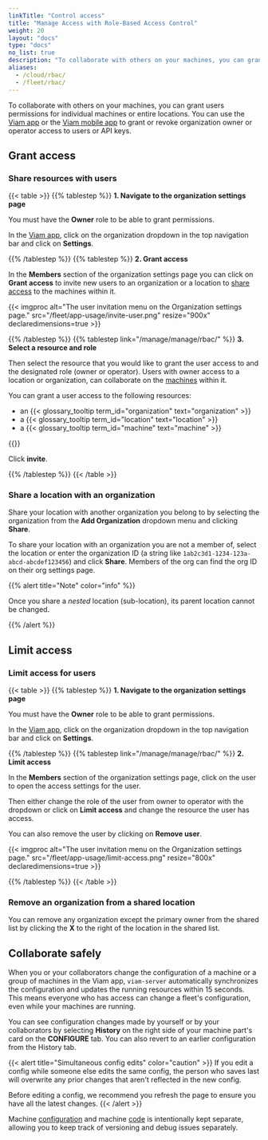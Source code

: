 ```yaml
---
linkTitle: "Control access"
title: "Manage Access with Role-Based Access Control"
weight: 20
layout: "docs"
type: "docs"
no_list: true
description: "To collaborate with others on your machines, you can grant users permissions for individual machines or entire locations."
aliases:
  - /cloud/rbac/
  - /fleet/rbac/
---
```


To collaborate with others on your machines, you can grant users permissions for individual machines or entire locations.
You can use the [Viam app](https://app.viam.com) or the [Viam mobile app](/manage/troubleshoot/teleoperate/default-interface/#viam-mobile-app) to grant or revoke organization owner or operator access to users or API keys.

## Grant access

### Share resources with users

{{< table >}}
{{% tablestep %}}
**1. Navigate to the organization settings page**

You must have the **Owner** role to be able to grant permissions.

In the [Viam app](https://app.viam.com), click on the organization dropdown in the top navigation bar and click on **Settings**.

{{% /tablestep %}}
{{% tablestep %}}
**2. Grant access**

In the **Members** section of the organization settings page you can click on **Grant access** to invite new users to an organization or a location to [share access](/manage/manage/access/) to the machines within it.

{{< imgproc alt="The user invitation menu on the Organization settings page." src="/fleet/app-usage/invite-user.png" resize="900x" declaredimensions=true >}}

{{% /tablestep %}}
{{% tablestep link="/manage/manage/rbac/" %}}
**3. Select a resource and role**

Then select the resource that you would like to grant the user access to and the designated role (owner or operator).
Users with owner access to a location or organization, can collaborate on the [machines](/operate/get-started/setup/#what-is-a-machine) within it.

You can grant a user access to the following resources:

- an {{< glossary_tooltip term_id="organization" text="organization" >}}
- a {{< glossary_tooltip term_id="location" text="location" >}}
- a {{< glossary_tooltip term_id="machine" text="machine" >}}

{{<imgproc src="/fleet/app-usage/limit-access.png" resize="1000x" style="width: 600px" class="" declaredimensions=true alt="Limit user access">}}

Click **invite**.

{{% /tablestep %}}
{{< /table >}}

### Share a location with an organization

Share your location with another organization you belong to by selecting the organization from the **Add Organization** dropdown menu and clicking **Share**.

To share your location with an organization you are not a member of, select the location or enter the organization ID (a string like `1ab2c3d1-1234-123a-abcd-abcdef123456`) and click **Share**.
Members of the org can find the org ID on their org settings page.

{{% alert title="Note" color="info" %}}

Once you share a _nested_ location (sub-location), its parent location cannot be changed.

{{% /alert %}}

## Limit access

### Limit access for users

{{< table >}}
{{% tablestep %}}
**1. Navigate to the organization settings page**

You must have the **Owner** role to be able to grant permissions.

In the [Viam app](https://app.viam.com), click on the organization dropdown in the top navigation bar and click on **Settings**.

{{% /tablestep %}}
{{% tablestep link="/manage/manage/rbac/" %}}
**2. Limit access**

In the **Members** section of the organization settings page, click on the user to open the access settings for the user.

Then either change the role of the user from owner to operator with the dropdown or click on **Limit access** and change the resource the user has access.

You can also remove the user by clicking on **Remove user**.

{{< imgproc alt="The user invitation menu on the Organization settings page." src="/fleet/app-usage/limit-access.png" resize="800x" declaredimensions=true >}}

{{% /tablestep %}}
{{< /table >}}

### Remove an organization from a shared location

You can remove any organization except the primary owner from the shared list by clicking the **X** to the right of the location in the shared list.

## Collaborate safely

When you or your collaborators change the configuration of a machine or a group of machines in the Viam app, `viam-server` automatically synchronizes the configuration and updates the running resources within 15 seconds.
This means everyone who has access can change a fleet's configuration, even while your machines are running.

You can see configuration changes made by yourself or by your collaborators by selecting **History** on the right side of your machine part's card on the **CONFIGURE** tab.
You can also revert to an earlier configuration from the History tab.

{{< alert title="Simultaneous config edits" color="caution" >}}
If you edit a config while someone else edits the same config, the person who saves last will overwrite any prior changes that aren't reflected in the new config.

Before editing a config, we recommend you refresh the page to ensure you have all the latest changes.
{{< /alert >}}

Machine [configuration](/operate/get-started/supported-hardware/) and machine [code](/dev/reference/sdks/) is intentionally kept separate, allowing you to keep track of versioning and debug issues separately.

